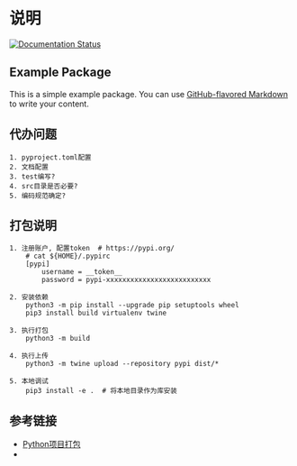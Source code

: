 # 说明
[![Documentation Status](https://readthedocs.org/projects/mini-tools/badge/?version=latest)](https://mini-tools.readthedocs.io/zh/latest/?badge=latest)


## Example Package

This is a simple example package. You can use
[GitHub-flavored Markdown](https://guides.github.com/features/mastering-markdown/)
to write your content.

## 代办问题

```shell
1. pyproject.toml配置
2. 文档配置
3. test编写?
4. src目录是否必要?
5. 编码规范确定?

```

## 打包说明

```shell
1. 注册账户, 配置token  # https://pypi.org/
    # cat ${HOME}/.pypirc
    [pypi]
        username = __token__
        password = pypi-xxxxxxxxxxxxxxxxxxxxxxxxxx
    
2. 安装依赖
    python3 -m pip install --upgrade pip setuptools wheel
    pip3 install build virtualenv twine

3. 执行打包
    python3 -m build

4. 执行上传
    python3 -m twine upload --repository pypi dist/*
    
5. 本地调试
    pip3 install -e .  # 将本地目录作为库安装

```

## 参考链接

- [Python项目打包](https://packaging.python.org/en/latest/tutorials/packaging-projects/)
- 